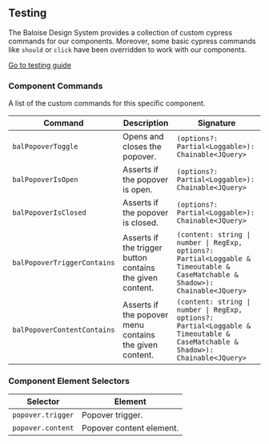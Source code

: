 ## Testing

The Baloise Design System provides a collection of custom cypress commands for our components. Moreover, some basic cypress commands like `should` or `click` have been overridden to work with our components.

<a class="button is-primary" href="../?path=/docs/development-testing--page">Go to testing guide</a>

<!-- START: human documentation -->



<!-- END: human documentation -->

### Component Commands

A list of the custom commands for this specific component.

| Command                     | Description                                               | Signature                                                                                                                      |
| --------------------------- | --------------------------------------------------------- | ------------------------------------------------------------------------------------------------------------------------------ |
| `balPopoverToggle`          | Opens and closes the popover.                             | `(options?: Partial<Loggable>): Chainable<JQuery>`                                                                             |
| `balPopoverIsOpen`          | Asserts if the popover is open.                           | `(options?: Partial<Loggable>): Chainable<JQuery>`                                                                             |
| `balPopoverIsClosed`        | Asserts if the popover is closed.                         | `(options?: Partial<Loggable>): Chainable<JQuery>`                                                                             |
| `balPopoverTriggerContains` | Asserts if the trigger button contains the given content. | `(content: string \| number \| RegExp, options?: Partial<Loggable & Timeoutable & CaseMatchable & Shadow>): Chainable<JQuery>` |
| `balPopoverContentContains` | Asserts if the popover menu contains the given content.   | `(content: string \| number \| RegExp, options?: Partial<Loggable & Timeoutable & CaseMatchable & Shadow>): Chainable<JQuery>` |


### Component Element Selectors

| Selector          | Element                  |
| ----------------- | ------------------------ |
| `popover.trigger` | Popover trigger.         |
| `popover.content` | Popover content element. |

